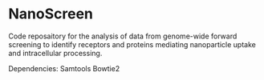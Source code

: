 # NanoScreen
Code reposaitory for the analysis of data from genome-wide forward screening to identify receptors and proteins mediating nanoparticle
uptake and intracellular processing.

Dependencies:
Samtools
Bowtie2
